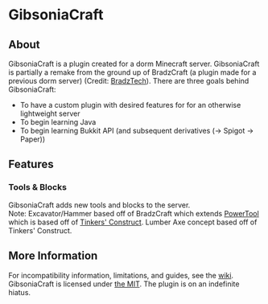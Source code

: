 # GibsoniaCraft

## About

GibsoniaCraft is a plugin created for a dorm Minecraft server. GibsoniaCraft is partially a remake from the ground up of BradzCraft (a plugin made for a previous dorm server) (Credit: [BradzTech](https://github.com/bradztech)). There are three goals behind GibsoniaCraft:
- To have a custom plugin with desired features for for an otherwise lightweight server
- To begin learning Java
- To begin learning Bukkit API (and subsequent derivatives (-> Spigot -> Paper))

## Features

### Tools & Blocks

GibsoniaCraft adds new tools and blocks to the server.  
Note: Excavator/Hammer based off of BradzCraft which extends [PowerTool](https://bitbucket.org/bloodyshade/powermining/src/default/) which is based off of [Tinkers' Construct](https://github.com/SlimeKnights/TinkersConstruct). Lumber Axe concept based off of Tinkers' Construct. 

## More Information

For incompatibility information, limitations, and guides, see the [wiki](https://github.com/xLightling/GibsoniaCraft/wiki). GibsoniaCraft is licensed under [the MIT](LICENSE). The plugin is on an indefinite hiatus.

